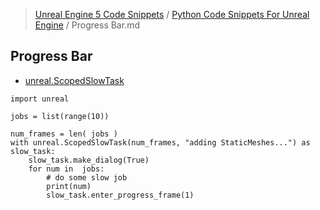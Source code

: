 > [Unreal Engine 5 Code Snippets](../README.md) / [Python Code Snippets For Unreal Engine](README.md) / Progress Bar.md
## Progress Bar
* [unreal.ScopedSlowTask](https://docs.unrealengine.com/5.3/en-US/PythonAPI/class/ScopedSlowTask.html)


```
import unreal
 
jobs = list(range(10))
 
num_frames = len( jobs )
with unreal.ScopedSlowTask(num_frames, "adding StaticMeshes...") as slow_task:
    slow_task.make_dialog(True)
    for num in  jobs:
        # do some slow job
        print(num)
        slow_task.enter_progress_frame(1)
```